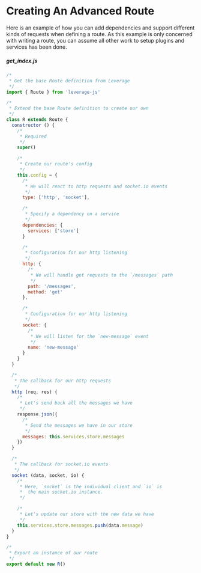 Creating An Advanced Route
==========================

Here is an example of how you can add dependencies and
support different kinds of requests when defining a route.
As this example is only concerned with writing a route,
you can assume all other work to setup plugins and services
has been done.

##### get_index.js
```js
/*
 * Get the base Route definition from Leverage
 */
import { Route } from 'leverage-js'

/*
 * Extend the base Route definition to create our own
 */
class R extends Route {
  constructor () {
    /*
     * Required
     */
    super()

    /*
     * Create our route's config
     */
    this.config = {
      /*
       * We will react to http requests and socket.io events
       */
      type: ['http', 'socket'],

      /*
       * Specify a dependency on a service
       */
      dependencies: {
        services: ['store']
      }

      /*
       * Configuration for our http listening
       */
      http: {
        /*
         * We will handle get requests to the `/messages` path
         */
        path: '/messages',
        method: 'get'
      },

      /*
       * Configuration for our http listening
       */
      socket: {
        /*
         * We will listen for the `new-message` event
         */
        name: 'new-message'
      }
    }
  }

  /*
   * The callback for our http requests
   */
  http (req, res) {
    /*
     * Let's send back all the messages we have
     */
    response.json({
      /*
       * Send the messages we have in our store
       */
      messages: this.services.store.messages
    })
  }

  /*
   * The callback for socket.io events
   */
  socket (data, socket, io) {
    /*
     * Here, `socket` is the individual client and `io` is
     *  the main socket.io instance.
     */

    /*
     * Let's update our store with the new data we have
     */
    this.services.store.messages.push(data.message)
  }
}

/*
 * Export an instance of our route
 */
export default new R()
```
